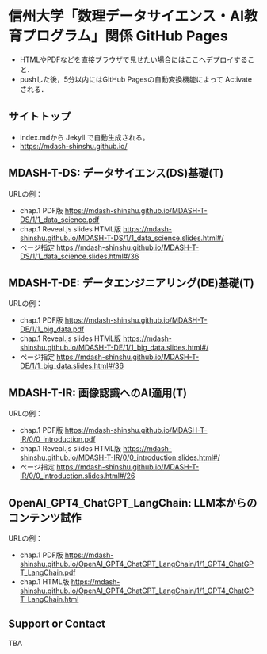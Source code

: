 # 信州大学「数理データサイエンス・AI教育プログラム」関係 GitHub Pages

* HTMLやPDFなどを直接ブラウザで見せたい場合にはここへデプロイすること．
* pushした後，5分以内にはGitHub Pagesの自動変換機能によって Activate される．

## サイトトップ

* index.mdから Jekyll で自動生成される。
* <https://mdash-shinshu.github.io/>

## MDASH-T-DS: データサイエンス(DS)基礎(T)

URLの例：

* chap.1 PDF版 <https://mdash-shinshu.github.io/MDASH-T-DS/1/1_data_science.pdf>
* chap.1 Reveal.js slides HTML版 <https://mdash-shinshu.github.io/MDASH-T-DS/1/1_data_science.slides.html#/>
* ページ指定 <https://mdash-shinshu.github.io/MDASH-T-DS/1/1_data_science.slides.html#/36>

## MDASH-T-DE: データエンジニアリング(DE)基礎(T)

URLの例：

* chap.1 PDF版 <https://mdash-shinshu.github.io/MDASH-T-DE/1/1_big_data.pdf>
* chap.1 Reveal.js slides HTML版 <https://mdash-shinshu.github.io/MDASH-T-DE/1/1_big_data.slides.html#/>
* ページ指定 <https://mdash-shinshu.github.io/MDASH-T-DE/1/1_big_data.slides.html#/36>

## MDASH-T-IR: 画像認識へのAI適用(T)

URLの例：

* chap.1 PDF版 <https://mdash-shinshu.github.io/MDASH-T-IR/0/0_introduction.pdf>
* chap.1 Reveal.js slides HTML版 <https://mdash-shinshu.github.io/MDASH-T-IR/0/0_introduction.slides.html#/>
* ページ指定 <https://mdash-shinshu.github.io/MDASH-T-IR/0/0_introduction.slides.html#/26>

## OpenAI_GPT4_ChatGPT_LangChain: LLM本からのコンテンツ試作

URLの例：

* chap.1 PDF版 <https://mdash-shinshu.github.io/OpenAI_GPT4_ChatGPT_LangChain/1/1_GPT4_ChatGPT_LangChain.pdf>
* chap.1 HTML版 <https://mdash-shinshu.github.io/OpenAI_GPT4_ChatGPT_LangChain/1/1_GPT4_ChatGPT_LangChain.html>


## Support or Contact

TBA
